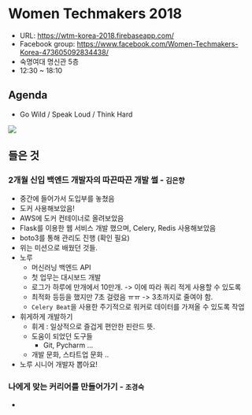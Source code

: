 # Women Techmakers 2018

- URL: https://wtm-korea-2018.firebaseapp.com/
- Facebook group: https://www.facebook.com/Women-Techmakers-Korea-473605092834438/
- 숙명여대 명신관 5층
- 12:30 ~ 18:10

## Agenda

- Go Wild / Speak Loud / Think Hard

![](https://lh3.googleusercontent.com/MnG8XYoNjRGHDNAbBYBJ7UOSMuoVW5Fz5g3lIjzVNaPNAc87V9fQgqETA5ggIYgZ_mMlaQ8HKuchzKc5trgqIk-ZN7QAWysRHNeMkcxqHzgBo8eRf1LnYn9xGpwh4_fOxHIWjN2p)

## 들은 것

### 2개월 신입 백엔드 개발자의 따끈따끈 개발 썰 - `김은향`

- 중간에 들어가서 도입부를 놓쳤음
- 도커 사용해보았음!
- AWS에 도커 컨테이너로 올려보았음
- Flask를 이용한 웹 서비스 개발 했으며, Celery, Redis 사용해보았음
- boto3를 통해 관리도 진행 (확인 필요)
- 위는 미션으로 배웠던 것들.
- 노루
  - 머신러닝 백엔드 API
  - 첫 업무는 대시보드 개발
  - 로그가 하루에 만개에서 10만개. -> 이에 따라 쿼리 적게 사용할 수 있도록
  - 최적화 등등을 했지만 7초 걸렸음 ㅠㅠ -> 3초까지로 줄여야 함.
  - `Celery Beat`을 사용한 주기적으로 워커로 데이터를 가져올 수 있도록 작업
- 휘게하게 개발하기
  - 휘게 : 일상적으로 즐겁게 편안한 핀란드 뜻.
  - 도움이 되었던 도구들
    - Git, Pycharm ...
  - 개발 문화, 스타트업 문화 ..
- 노루 시니어 개발자 뽑아요!

### 나에게 맞는 커리어를 만들어가기 - `조경숙`

- 
